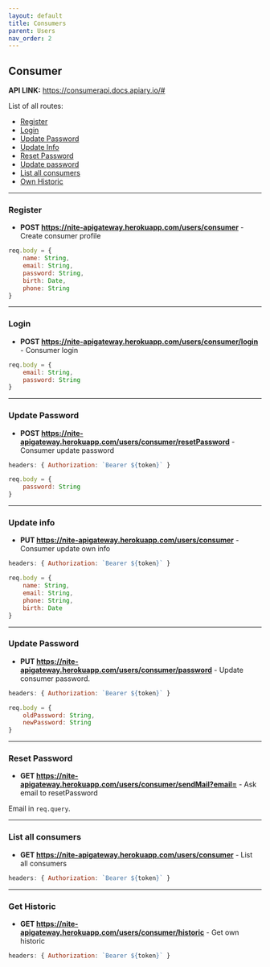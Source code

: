 ```yaml
---
layout: default
title: Consumers
parent: Users
nav_order: 2
---
```



## Consumer

**API LINK:**  https://consumerapi.docs.apiary.io/#

List of all routes:
* [Register](#Register)
* [Login](#Login)
* [Update Password](#Update-Password)
* [Update Info](#Update-info)
* [Reset Password](#Reset-Password)
* [Update password](#Update-Password)
* [List all consumers](#-List-all-consumers)
* [Own Historic](#Get-Historic)



____

### Register 
* **POST https://nite-apigateway.herokuapp.com/users/consumer** - Create consumer profile
```js
req.body = {
    name: String,
    email: String,
    password: String,
    birth: Date,
    phone: String
}
```
____

### Login
* **POST https://nite-apigateway.herokuapp.com/users/consumer/login** - Consumer login
```js
req.body = {
    email: String,
    password: String
}
```
____

### Update Password
* **POST https://nite-apigateway.herokuapp.com/users/consumer/resetPassword** - Consumer update password

```js
headers: { Authorization: `Bearer ${token}` }
``` 

```js
req.body = {
    password: String
}
```
____

### Update info
* **PUT https://nite-apigateway.herokuapp.com/users/consumer** - Consumer update own info

```js
headers: { Authorization: `Bearer ${token}` }
``` 

```js
req.body = {
    name: String,
    email: String,
    phone: String,
    birth: Date
}
```
____

### Update Password
* **PUT https://nite-apigateway.herokuapp.com/users/consumer/password** - Update consumer 
password.

```js
headers: { Authorization: `Bearer ${token}` }
``` 

```js
req.body = {
    oldPassword: String,
    newPassword: String
}
```
____

### Reset Password
* **GET https://nite-apigateway.herokuapp.com/users/consumer/sendMail?email=** - Ask email to resetPassword

Email in `req.query`.

____

### List all consumers
* **GET https://nite-apigateway.herokuapp.com/users/consumer** - List all consumers 

```js
headers: { Authorization: `Bearer ${token}` }
``` 

___

### Get Historic
* **GET https://nite-apigateway.herokuapp.com/users/consumer/historic** - Get own historic

```js
headers: { Authorization: `Bearer ${token}` }
``` 